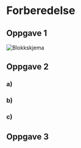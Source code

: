 # Forberedelse

## Oppgave 1

![Blokkskjema](path.to.figure)

## Oppgave 2
  ### a)

  ### b)

  ### c)


## Oppgave 3
